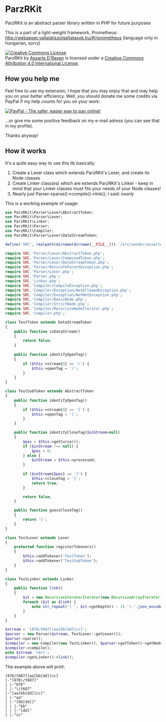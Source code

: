 ParzRKit
========

ParzRKit is an abstract parser library written in PHP for future purposes

This is a part of a light-weight framework, Prometheus: http://webapper.vallalatiszolgaltatasok.hu/#!/prometheus
(language only in hungarian, sorry)

<a rel="license" href="http://creativecommons.org/licenses/by/4.0/"><img alt="Creative Commons License" style="border-width:0" src="http://i.creativecommons.org/l/by/4.0/88x31.png" /></a><br /><span xmlns:dct="http://purl.org/dc/terms/" property="dct:title">ParzRKit</span> by <a xmlns:cc="http://creativecommons.org/ns#" href="http://webapper.vallalatiszolgaltatasok.hu/#!/prometheus" property="cc:attributionName" rel="cc:attributionURL">Assarte D'Raven</a> is licensed under a <a rel="license" href="http://creativecommons.org/licenses/by/4.0/">Creative Commons Attribution 4.0 International License</a>.

How you help me
---------------

Feel free to use my extension, I hope that you may enjoy that and may help you on your better efficiency. Well, you should donate me some credits via PayPal if my help counts for you on your work:

<a href="https://www.paypal.com/cgi-bin/webscr?cmd=_s-xclick&hosted_button_id=5KQ66J5DF97RA">
<img src="https://www.paypalobjects.com/en_US/i/btn/btn_donateCC_LG.gif" border="0" name="submit" alt="PayPal - The safer, easier way to pay online!">
</a>

...or give me some positive feedback on my e-mail adress (you can see that in my profile).

Thanks anyway!

How it works
------------

It's a quite easy way to use this lib basically:

1. Create a Lexer class which extends ParzRKit's Lexer, and create its Node classes
2. Create Linker class(es) which are extends ParzRKit's Linker - keep in mind that your Linker classes must fits your needs of your Node classes!
3. Nearly just Parser->parse()->compile()->link(); I said: *nearly*

This is a working example of usage:
```php
use ParzRKit\Parser\Lexer\AbstractToken;
use ParzRKit\Parser\Lexer;
use ParzRKit\Linker;
use ParzRKit\Parser;
use ParzRKit\Compiler;
use ParzRKit\Parser\Lexer\DataStreamToken;

define('SRC', realpath(dirname(dirname(__FILE__))).'/src/vendor/assarte/parzrkit/lib/');

require SRC.'Parser/Lexer/AbstractToken.php';
require SRC.'Parser/Lexer/ComposedToken.php';
require SRC.'Parser/Lexer/DataStreamToken.php';
require SRC.'Parser/ReturnToParentException.php';
require SRC.'Parser/Lexer.php';
require SRC.'Parser.php';
require SRC.'Linker.php';
require SRC.'Compiler/CompileException.php';
require SRC.'Compiler/Exception/NotAllowedException.php';
require SRC.'Compiler/Exception/NotMetException.php';
require SRC.'Compiler/BasicNode.php';
require SRC.'Compiler/StrictNode.php';
require SRC.'Compiler/RecursiveNodeIterator.php';
require SRC.'Compiler.php';

class TestToken extends DataStreamToken
{
	public function isDataStream()
	{
		return false;
	}
	
	public function identifyOpenTag()
	{
		if ($this->stream{0} == '/') {
			$this->openTag = '/';
		}
	}
}

class TestSubToken extends AbstractToken
{
	public function identifyOpenTag()
	{
		if ($this->stream{0} == '[') {
			$this->openTag = '[';
		}
	}

	public function identifyCloseTag($inStream=null)
	{
		$pos = $this->getCursor();
		if ($inStream !== null) {
			$pos = 0;
		} else {
			$inStream = $this->processed;
		}
		
		if ($inStream{$pos} == ']') {
			$this->closeTag = ']';
			return true;
		}

		return false;
	}

	public function guessCloseTag()
	{
		return ']';
	}
}

class TestLexer extends Lexer
{
	protected function registerTokeners()
	{
		$this->addTokener('TestToken');
		$this->addTokener('TestSubToken');
	}
}

class TestLinker extends Linker
{
	public function link()
	{
		$it = new RecursiveIteratorIterator(new RecursiveArrayIterator($this));
		foreach ($it as $link) {
			echo str_repeat('| ', $it->getDepth() - 1).'|-'.json_encode($link).'<br>';
		}
	}
}

$stream = '[876/t687][aa[bb[dd]]cc]';
$parser = new Parser($stream, TestLexer::getLexer());
$parser->parse();
$compiler = new Compiler(new TestLinker(), $parser->getToken()->getNode());
$compiler->compile();
echo $stream.'<br>';
$compiler->getLinker()->link();
```

The example above will print:
```
[876/t687][aa[bb[dd]]cc]
|-"[876\/t687]"
| |-"876"
| |-"\/t687"
|-"[aa[bb[dd]]cc]"
| |-"aa"
| |-"[bb[dd]]"
| | |-"bb"
| | |-"[dd]"
| |-"cc"
```
